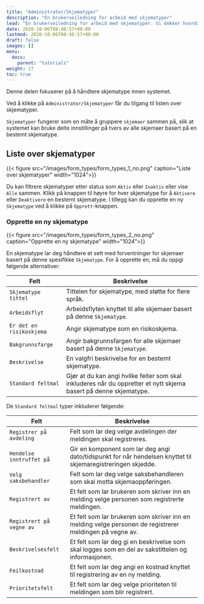 ```yaml
---
title: "Administrator/Skjematyper"
description: "En brukerveiledning for arbeid med skjematyper"
lead: "En brukerveiledning for arbeid med skjematyper. Vi dekker hvordan du oppretter og endrer skjematyper."
date: 2020-10-06T08:48:57+00:00
lastmod: 2020-10-06T08:48:57+00:00
draft: false
images: []
menu:
  docs:
    parent: "tutorials"
weight: 17
toc: true
---
```

Denne delen fokuserer på å håndtere skjematype innen systemet.

Ved å klikke på `Administrator/Skjematyper` får du tilgang til listen over skjematyper.

`Skjematyper` fungerer som en måte å gruppere `skjemaer` sammen på, slik at systemet kan bruke delte innstillinger på tvers av alle skjemaer basert på en bestemt skjematype.

## Liste over skjematyper

{{< figure src="/images/form_types/form_types_1_no.png" caption="Liste over skjematyper" width="1024">}}

Du kan filtrere skjematyper etter status som `Aktiv` eller `Inaktiv` eller vise `Alle` sammen. Klikk på knappen til høyre for hver skjematype for å `Aktivere` eller `Deaktivere` en bestemt skjematype. I tillegg kan du opprette en ny `Skjematype` ved å klikke på `Opprett`-knappen.

### Opprette en ny skjematype

{{< figure src="/images/form_types/form_types_2_no.png" caption="Opprette en ny skjematype" width="1024">}}

En skjematype lar deg håndtere et sett med forventninger for skjemaer basert på denne spesifikke `Skjematype`. For å opprette en, må du oppgi følgende alternativer:

| Felt | Beskrivelse |
| --- | --- |
| `Skjematype tittel` | Tittelen for skjematype, med støtte for flere språk. |
| `Arbeidsflyt` | Arbeidsflyten knyttet til alle skjemaer basert på denne `Skjematype`. |
| `Er det en risikoskjema` | Angir skjematype som en risikoskjema. |
| `Bakgrunnsfarge` | Angir bakgrunnsfargen for alle skjemaer basert på denne `Skjematype`. |
| `Beskrivelse` | En valgfri beskrivelse for en bestemt skjematype. |
| `Standard feltmal` | Gjør at du kan angi hvilke felter som skal inkluderes når du oppretter et nytt skjema basert på denne skjematype. |

De `Standard feltmal` typer inkluderer følgende:

| Felt | Beskrivelse |
| --- | --- |
| `Registrer på avdeling` | Felt som lar deg velge avdelingen der meldingen skal registreres. |
| `Hendelse inntruffet på` | Gir en komponent som lar deg angi dato/tidspunkt for når hendelsen knyttet til skjemaregistreringen skjedde. |
| `Velg saksbehandler` | Felt som lar deg velge saksbehandleren som skal motta skjemaoppføringen. |
| `Registrert av` | Et felt som lar brukeren som skriver inn en melding velge personen som registrerte meldingen. |
| `Registrert på vegne av` | Et felt som lar brukeren som skriver inn en melding velge personen de registrerer meldingen på vegne av. |
| `Beskrivelsesfelt` | Et felt som lar deg gi en beskrivelse som skal logges som en del av sakstittelen og informasjonen. |
| `Feilkostnad` | Et felt som lar deg angi en kostnad knyttet til registrering av en ny melding. |
| `Prioritetsfelt` | Et felt som lar deg velge prioriteten til meldingen som blir registrert. |